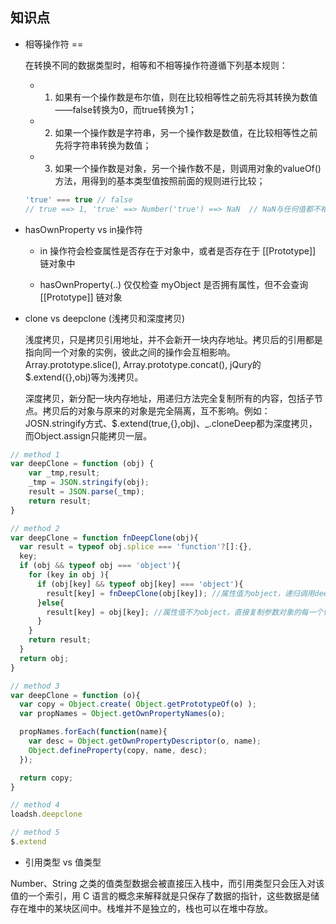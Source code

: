## 知识点

* 相等操作符 ==

  在转换不同的数据类型时，相等和不相等操作符遵循下列基本规则：

  - 1. 如果有一个操作数是布尔值，则在比较相等性之前先将其转换为数值——false转换为0，而true转换为1；

  - 2. 如果一个操作数是字符串，另一个操作数是数值，在比较相等性之前先将字符串转换为数值；

  - 3. 如果一个操作数是对象，另一个操作数不是，则调用对象的valueOf()方法，用得到的基本类型值按照前面的规则进行比较；

  ```js
  'true' === true // false
  // true ==> 1, 'true' ==> Number('true') ==> NaN  // NaN与任何值都不相等，包括NaN本身。
  ```

* hasOwnProperty vs in操作符

  + in 操作符会检查属性是否存在于对象中，或者是否存在于 [[Prototype]] 链对象中

  + hasOwnProperty(..) 仅仅检查 myObject 是否拥有属性，但不会查询 [[Prototype]] 链对象

* clone vs deepclone (浅拷贝和深度拷贝)

  浅度拷贝，只是拷贝引用地址，并不会新开一块内存地址。拷贝后的引用都是指向同一个对象的实例，彼此之间的操作会互相影响。Array.prototype.slice(), Array.prototype.concat(), jQury的$.extend({},obj)等为浅拷贝。

  深度拷贝，新分配一块内存地址，用递归方法完全复制所有的内容，包括子节点。拷贝后的对象与原来的对象是完全隔离，互不影响。例如：JOSN.stringify方式、$.extend(true,{},obj)、_.cloneDeep都为深度拷贝，而Object.assign只能拷贝一层。

```js
// method 1
var deepClone = function (obj) {
    var _tmp,result;
    _tmp = JSON.stringify(obj);
    result = JSON.parse(_tmp);
    return result;
}

// method 2
var deepClone = function fnDeepClone(obj){
  var result = typeof obj.splice === 'function'?[]:{},
  key;
  if (obj && typeof obj === 'object'){
    for (key in obj ){
      if (obj[key] && typeof obj[key] === 'object'){
        result[key] = fnDeepClone(obj[key]); //属性值为object，递归调用deepClone
      }else{
        result[key] = obj[key]; //属性值不为object，直接复制参数对象的每一个键/值
      }
    }
    return result;
  }
  return obj;
}

// method 3
var deepClone = function (o){
  var copy = Object.create( Object.getPrototypeOf(o) );
  var propNames = Object.getOwnPropertyNames(o);

  propNames.forEach(function(name){    
    var desc = Object.getOwnPropertyDescriptor(o, name);   
    Object.defineProperty(copy, name, desc);        
  });

  return copy;
}

// method 4
loadsh.deepclone

// method 5
$.extend
```

* 引用类型 vs 值类型

 Number、String 之类的值类型数据会被直接压入栈中，而引用类型只会压入对该值的一个索引，用 C 语言的概念来解释就是只保存了数据的指针，这些数据是储存在堆中的某块区间中。栈堆并不是独立的，栈也可以在堆中存放。
